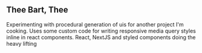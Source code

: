## Thee Bart, Thee

Experimenting with procedural generation of uis for another project I'm cooking. 
Uses some custom code for writing responsive media query styles inline in react components. 
React, NextJS and styled components doing the heavy lifting
